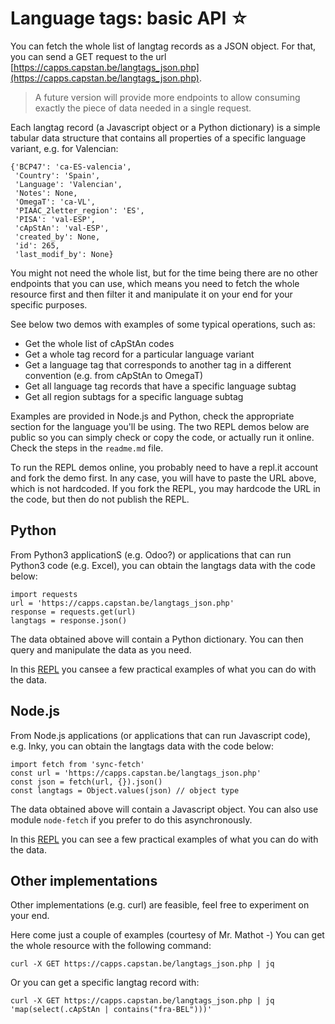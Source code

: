 # Language tags: basic API ☆

You can fetch the whole list of langtag records as a JSON object. For that, you can send a GET request to the url [https://capps.capstan.be/langtags_json.php](https://capps.capstan.be/langtags_json.php). 

> A future version will provide more endpoints to allow consuming exactly the piece of data needed in a single request.

Each langtag record (a Javascript object or a Python dictionary) is a simple tabular data structure that contains all properties of a specific language variant, e.g. for Valencian:

```
{'BCP47': 'ca-ES-valencia',
 'Country': 'Spain',
 'Language': 'Valencian',
 'Notes': None,
 'OmegaT': 'ca-VL',
 'PIAAC_2letter_region': 'ES',
 'PISA': 'val-ESP',
 'cApStAn': 'val-ESP',
 'created_by': None,
 'id': 265,
 'last_modif_by': None}
```

You might not need the whole list, but for the time being there are no other endpoints that you can use, which means you need to fetch the whole resource first and then filter it and manipulate it on your end for your specific purposes.

See below two demos with examples of some typical operations, such as:
* Get the whole list of cApStAn codes
* Get a whole tag record for a particular language variant
* Get a language tag that corresponds to another tag in a different convention (e.g. from cApStAn to OmegaT)
* Get all language tag records that have a specific language subtag
* Get all region subtags for a specific language subtag

Examples are provided in Node.js and Python, check the appropriate section for the language you'll be using. The two REPL demos below are public so you can simply check or copy the code, or actually run it online. Check the steps in the `readme.md` file.

To run the REPL demos online, you probably need to have a repl.it account and fork the demo first. In any case, you will have to paste the URL above, which is not hardcoded. If you fork the REPL, you may hardcode the URL in the code, but then do not publish the REPL.

## Python

From Python3 applicationS (e.g. Odoo?) or applications that can run Python3 code (e.g. Excel), you can obtain the langtags data with the code below:

```
import requests
url = 'https://capps.capstan.be/langtags_json.php'
response = requests.get(url)
langtags = response.json()
```

The data obtained above will contain a Python dictionary. You can then query and manipulate the data as you need. 

In this [REPL](https://replit.com/@msoutopico/langtagspyclient#readme.md) you cansee a few practical examples of what you can do with the data.

## Node.js

From Node.js applications (or applications that can run Javascript code), e.g. Inky, you can obtain the langtags data with the code below:

```
import fetch from 'sync-fetch'
const url = 'https://capps.capstan.be/langtags_json.php'
const json = fetch(url, {}).json()
const langtags = Object.values(json) // object type
```

The data obtained above will contain a Javascript object. You can also use module `node-fetch` if you prefer to do this asynchronously.

In this [REPL](https://replit.com/@msoutopico/langtagsjsclient#readme.md) you can see a few practical examples of what you can do with the data.

## Other implementations

Other implementations (e.g. curl) are feasible, feel free to experiment on your end. 

Here come just a couple of examples (courtesy of Mr. Mathot -) You can get the whole resource with the following command:
```
curl -X GET https://capps.capstan.be/langtags_json.php | jq
```

Or you can get a specific langtag record with:

```
curl -X GET https://capps.capstan.be/langtags_json.php | jq 'map(select(.cApStAn | contains("fra-BEL")))'
```
